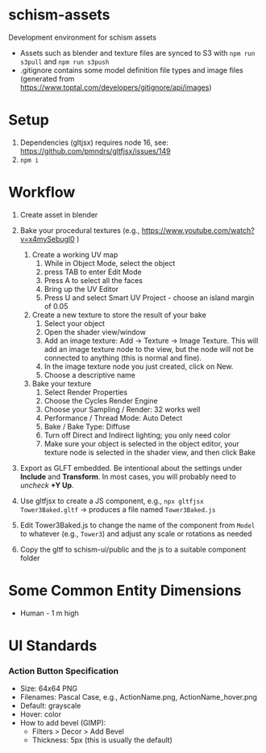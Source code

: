 # schism-assets
Development environment for schism assets

- Assets such as blender and texture files are synced to S3 with `npm run s3pull` and `npm run s3push`
- .gitignore contains some model definition file types and image files (generated from https://www.toptal.com/developers/gitignore/api/images)

# Setup
1. Dependencies (gltjsx) requires node 16, see: https://github.com/pmndrs/gltfjsx/issues/149
2. `npm i`

# Workflow
1. Create asset in blender
2. Bake your procedural textures (e.g., https://www.youtube.com/watch?v=x4mySebugl0 )
    1. Create a working UV map
        1. While in Object Mode, select the object
        1. press TAB to enter Edit Mode
        1. Press A to select all the faces
        1. Bring up the UV Editor
        1. Press U and select Smart UV Project - choose an island margin of 0.05
    1. Create a new texture to store the result of your bake
        1. Select your object
        1. Open the shader view/window
        1. Add an image texture: Add -> Texture -> Image Texture. This will add an image texture node to the view, but the node will not be connected to anything (this is normal and fine).
        1. In the image texture node you just created, click on New.
        1. Choose a descriptive name
    1. Bake your texture
        1. Select Render Properties
        1. Choose the Cycles Render Engine
        1. Choose your Sampling / Render: 32 works well
        1. Performance / Thread Mode: Auto Detect
        1. Bake / Bake Type: Diffuse
        1. Turn off Direct and Indirect lighting; you only need color
        1. Make sure your object is selected in the object editor, your texture node is selected in the shader view, and then click Bake

3. Export as GLFT embedded. Be intentional about the settings under **Include** and **Transform**. In most cases, you will probably need to *uncheck* **+Y Up**.
4. Use gltfjsx to create a JS component, e.g., `npx gltfjsx Tower3Baked.gltf` -> produces a file named `Tower3Baked.js`
5. Edit Tower3Baked.js to change the name of the component from `Model` to whatever (e.g., `Tower3`) and adjust any scale or rotations as needed
6. Copy the gltf to schism-ui/public and the js to a suitable component folder

# Some Common Entity Dimensions
- Human - 1 m high

# UI Standards
### Action Button Specification
- Size: 64x64 PNG
- Filenames: Pascal Case, e.g., ActionName.png, ActionName_hover.png
- Default: grayscale
- Hover: color
- How to add bevel (GIMP):
    - Filters > Decor > Add Bevel
    - Thickness: 5px (this is usually the default)

